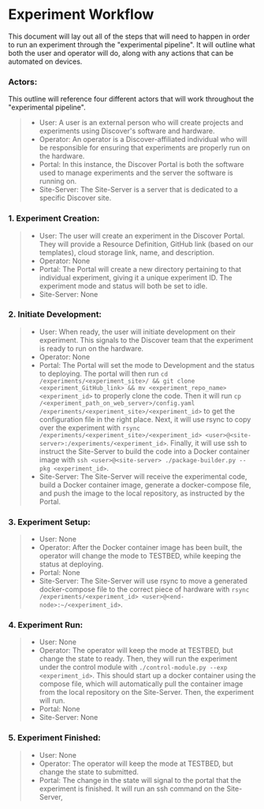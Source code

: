 # Experiment Workflow 

This document will lay out all of the steps that will need to happen in order to run an experiment through the "experimental pipeline".
It will outline what both the user and operator will do, along with any actions that can be automated on devices. 

### Actors:

This outline will reference four different actors that will work throughout the "experimental pipeline".

> * User: A user is an external person who will create projects and experiments using Discover's software and hardware.
> * Operator: An operator is a Discover-affiliated individual who will be responsible for ensuring that experiments are properly run on the hardware.
> * Portal: In this instance, the Discover Portal is both the software used to manage experiments and the server the software is running on.
> * Site-Server: The Site-Server is a server that is dedicated to a specific Discover site.

### 1. Experiment Creation:

> * User: The user will create an experiment in the Discover Portal. They will provide a Resource Definition, GitHub link (based on our templates), cloud storage link,
name, and description.
> * Operator: None
> * Portal: The Portal will create a new directory pertaining to that individual experiment, giving it a unique experiment ID.
The experiment mode and status will both be set to idle.
> * Site-Server: None

### 2. Initiate Development:
> * User: When ready, the user will initiate development on their experiment. This signals to the Discover team that the experiment is ready to run on the hardware.
> * Operator: None
> * Portal: The Portal will set the mode to Development and the status to deploying. The portal will then run `cd /experiments/<experiment_site>/ && git clone <experiment_GitHub_link> && mv <experiment_repo_name> <experiment_id>`
to properly clone the code. Then it will run `cp /<experiment_path_on_web_server>/config.yaml /experiments/<experiment_site>/<experiment_id>` to get the configuration file in the right place.
Next, it will use rsync to copy over the experiment with `rsync /experiments/<experiment_site>/<experiment_id> <user>@<site-server>:/experiments/<experiment_id>`.
Finally, it will use ssh to instruct the Site-Server to build the code into a Docker container image with `ssh <user>@<site-server> ./package-builder.py --pkg <experiment_id>`.
> * Site-Server: The Site-Server will receive the experimental code, build a Docker container image, generate a docker-compose file, and push the image to the local repository, as instructed by the Portal.

### 3. Experiment Setup:
> * User: None
> * Operator: After the Docker container image has been built, the operator will change the mode to TESTBED, while keeping the status at deploying.
> * Portal: None
> * Site-Server: The Site-Server will use rsync to move a generated docker-compose file to the correct piece of hardware with `rsync /experiments/<experiment_id> <user>@<end-node>:~/<experiment_id>`.

### 4. Experiment Run:
> * User: None
> * Operator: The operator will keep the mode at TESTBED, but change the state to ready. Then, they will run the experiment under the control module with `./control-module.py --exp <experiment_id>`.
This should start up a docker container using the compose file, which will automatically pull the container image from the local repository on the Site-Server. Then, the experiment will run.
> * Portal: None
> * Site-Server: None

### 5. Experiment Finished:
> * User: None
> * Operator: The operator will keep the mode at TESTBED, but change the state to submitted.
> * Portal: The change in the state will signal to the portal that the experiment is finished. It will run an ssh command on the Site-Server, 
